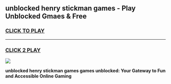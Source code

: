 
## unblocked henry stickman games - Play Unblocked Gmaes & Free
<h3>
<a href="https://news.freeplayer.one?title=unblocked_henry_stickman_games&ref=23F">CLICK TO PLAY</a></h3>
<hr>

<h3>
<a href="https://news.freeplayer.one?title=unblocked_henry_stickman_games&ref=23F">CLICK 2 PLAY</a>
  
</h3>

<a href="https://news.freeplayer.one?title=unblocked_henry_stickman_games&ref=23F/"><img src="https://clearcache.store/games.png"></a>


**unblocked henry stickman games games unblocked: Your Gateway to Fun and Accessible Online Gaming**
